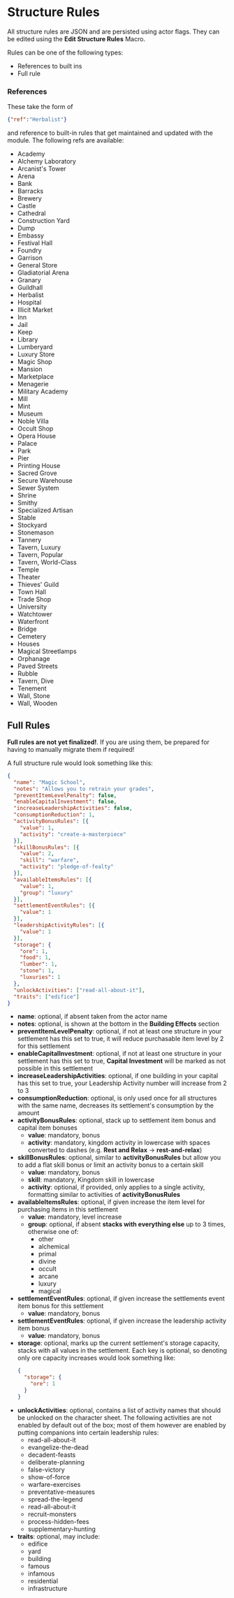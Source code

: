 # Structure Rules

All structure rules are JSON and are persisted using actor flags. They can be edited using the **Edit Structure Rules** Macro. 

Rules can be one of the following types:

* References to built ins
* Full rule

### References

These take the form of 

```json
{"ref":"Herbalist"}
```

and reference to built-in rules that get maintained and updated with the module. The following refs are available:

* Academy
* Alchemy Laboratory
* Arcanist's Tower
* Arena
* Bank
* Barracks
* Brewery
* Castle
* Cathedral
* Construction Yard
* Dump
* Embassy
* Festival Hall
* Foundry
* Garrison
* General Store
* Gladiatorial Arena
* Granary
* Guildhall
* Herbalist
* Hospital
* Illicit Market
* Inn
* Jail
* Keep
* Library
* Lumberyard
* Luxury Store
* Magic Shop
* Mansion
* Marketplace
* Menagerie
* Military Academy
* Mill
* Mint
* Museum
* Noble Villa
* Occult Shop
* Opera House
* Palace
* Park
* Pier
* Printing House
* Sacred Grove
* Secure Warehouse
* Sewer System
* Shrine
* Smithy
* Specialized Artisan
* Stable
* Stockyard
* Stonemason
* Tannery
* Tavern, Luxury
* Tavern, Popular
* Tavern, World-Class
* Temple
* Theater
* Thieves' Guild
* Town Hall
* Trade Shop
* University
* Watchtower
* Waterfront
* Bridge
* Cemetery
* Houses
* Magical Streetlamps
* Orphanage
* Paved Streets
* Rubble
* Tavern, Dive
* Tenement
* Wall, Stone
* Wall, Wooden

## Full Rules

**Full rules are not yet finalized!**. If you are using them, be prepared for having to manually migrate them if required!

A full structure rule would look something like this: 

```json
{
  "name": "Magic School", 
  "notes": "Allows you to retrain your grades",
  "preventItemLevelPenalty": false,
  "enableCapitalInvestment": false,
  "increaseLeadershipActivities": false,
  "consumptionReduction": 1,
  "activityBonusRules": [{
    "value": 1,
    "activity": "create-a-masterpiece"
  }],
  "skillBonusRules": [{
    "value": 2,
    "skill": "warfare",
    "activity": "pledge-of-fealty"
  }],
  "availableItemsRules": [{
    "value": 1,
    "group": "luxury"
  }],
  "settlementEventRules": [{
    "value": 1
  }],
  "leadershipActivityRules": [{
    "value": 1
  }],
  "storage": {
    "ore": 1,
    "food": 1,
    "lumber": 1,
    "stone": 1,
    "luxuries": 1
  },
  "unlockActivities": ["read-all-about-it"],
  "traits": ["edifice"]
}
```

* **name**: optional, if absent taken from the actor name
* **notes**: optional, is shown at the bottom in the **Building Effects** section
* **preventItemLevelPenalty**: optional, if not at least one structure in your settlement has this set to true, it will reduce purchasable item level by 2 for this settlement
* **enableCapitalInvestment**: optional, if not at least one structure in your settlement has this set to true, **Capital Investment** will be marked as not possible in this settlement
* **increaseLeadershipActivities**: optional, if one building in your capital has this set to true, your Leadership Activity number will increase from 2 to 3
* **consumptionReduction**: optional, is only used once for all structures with the same name, decreases its settlement's consumption by the amount
* **activityBonusRules**: optional, stack up to settlement item bonus and capital item bonuses
  * **value**: mandatory, bonus
  * **activity**: mandatory, kingdom activity in lowercase with spaces converted to dashes (e.g. **Rest and Relax** -> **rest-and-relax**)
* **skillBonusRules**: optional, similar to **activityBonusRules** but allow you to add a flat skill bonus or limit an activity bonus to a certain skill
  * **value**: mandatory, bonus
  * **skill**: mandatory, Kingdom skill in lowercase
  * **activity**: optional, if provided, only applies to a single activity, formatting similar to activities of **activityBonusRules**
* **availableItemsRules**: optional, if given increase the item level for purchasing items in this settlement
  * **value**: mandatory, level increase
  * **group**: optional, if absent **stacks with everything else** up to 3 times, otherwise one of:
    * other
    * alchemical
    * primal
    * divine
    * occult
    * arcane
    * luxury
    * magical
* **settlementEventRules**: optional, if given increase the settlements event item bonus for this settlement
  * **value**: mandatory, bonus
* **settlementEventRules**: optional, if given increase the leadership activity item bonus
  * **value**: mandatory, bonus
* **storage**: optional, marks up the current settlement's storage capacity, stacks with all values in the settlement. Each key is optional, so denoting only ore capacity increases would look something like:
  ```json
  {
    "storage": {
      "ore": 1
    }
  }
  ```
* **unlockActivities**: optional, contains a list of activity names that should be unlocked on the character sheet. The following activities are not enabled by default out of the box; most of them however are enabled by putting companions into certain leadership rules:
  * read-all-about-it
  * evangelize-the-dead
  * decadent-feasts
  * deliberate-planning
  * false-victory
  * show-of-force
  * warfare-exercises
  * preventative-measures
  * spread-the-legend
  * read-all-about-it
  * recruit-monsters
  * process-hidden-fees
  * supplementary-hunting
* **traits**: optional, may include:
  * edifice
  * yard
  * building
  * famous
  * infamous
  * residential
  * infrastructure
